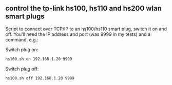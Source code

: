 ## control the tp-link hs100, hs110 and hs200 wlan smart plugs

Script to connect over TCP/IP to an hs100/hs110 smart plug, switch it on and off. You'll need the IP address and port (was 9999 in my tests) and a command, e.g.:

Switch plug on:
```sh
hs100.sh on 192.168.1.20 9999
```

Switch plug off:
```sh
hs100.sh off 192.168.1.20 9999
```

